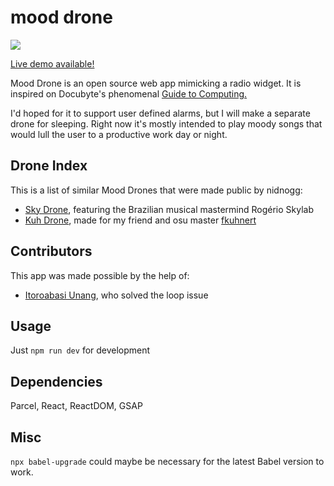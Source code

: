 # mood drone
![](https://i.imgur.com/hlVTvhQ.png)

[Live demo available!](https://nidnogg.github.io/mood-drone)

Mood Drone is an open source web app mimicking a radio widget. It is inspired on Docubyte's phenomenal [Guide to Computing.](https://www.docubyte.com/works/guide-to-computing/)

I'd hoped for it to support user defined alarms, but I will make a separate drone for sleeping. Right now it's mostly intended to play moody songs that would lull the user to a productive work day or night.

## Drone Index
This is a list of similar Mood Drones that were made public by nidnogg:
* [Sky Drone](https://nidnogg.github.io/sky-drone/), featuring the Brazilian musical mastermind Rogério Skylab
* [Kuh Drone](https://nidnogg.github.io/kuh-drone/), made for my friend and osu master [fkuhnert](https://github.com/fkuhnert)

## Contributors
This app was made possible by the help of:
* [Itoroabasi Unang](https://github.com/unangity), who solved the loop issue

## Usage

Just ```npm run dev``` for development

## Dependencies 

Parcel, React, ReactDOM, GSAP

## Misc 

```npx babel-upgrade``` could maybe be necessary for the latest Babel version to work.
